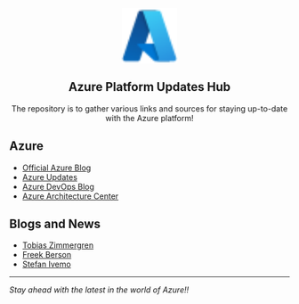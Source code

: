 <p align="center">
 <img width="100px" src=".images/azure.svg" align="center" alt="Azure" />
 <h2 align="center">Azure Platform Updates Hub</h2>
 <p align="center">The repository is to gather various links and sources for staying up-to-date with the Azure platform!</p>
</p>

## Azure

- [Official Azure Blog](https://azure.microsoft.com/en-us/blog/)
- [Azure Updates](https://azure.microsoft.com/en-us/updates/)
- [Azure DevOps Blog](https://devblogs.microsoft.com/devops/)
- [Azure Architecture Center](https://docs.microsoft.com/en-us/azure/architecture/)


## Blogs and News

- [Tobias Zimmergren](https://zimmergren.net/)
- [Freek Berson](https://fberson.medium.com/)
- [Stefan Ivemo](https://blog.ivemo.se/)

---

_Stay ahead with the latest in the world of Azure!!_

